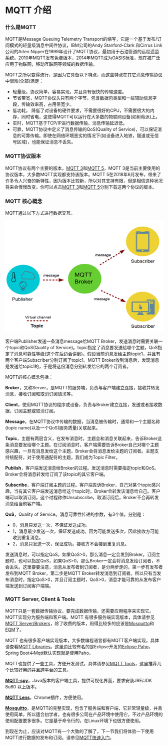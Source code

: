 # MQTT 介绍

### 什么是MQTT

MQTT是Message Queuing Telemetry Transport的缩写，它是一个基于发布/订阅模式的轻量级消息中间件协议，IBM公司的Andy Stanford-Clark 和Cirrus Link公司的Arlen Nipper在1999年设计了MQTT协议，最初用于石油管道的远程遥监系统。2010年MQTT发布免费版本，2014年MQTT成为OASIS标准，现在被广泛应用于物联网，移动互联网等领域的数据传输。

MQTT之所以变得流行，是因为它具备以下特点，而这些特点在其它消息传输协议中很难(全部)满足：

- 轻量级，协议简单，容易实现，并且具有很快的传输速度。
- 节省带宽，MQTT协议头只有两个字节，包含数据包类型和一些辅助信息字段，传输效率高，占用带宽少。
- 低功耗， 降低了对设备的硬件要求，不需要很好的CPU，不需要很大的内存，同时省电，这使得MQTT可以运行在大多数的物联网设备(如树莓派)上。
- 实时，MQTT基于TCP/IP进行数据传输，消息传输延迟低。
- 可靠，MQTT协议中定义了消息传输的QoS(Quality of Service)，可以保证消息的可靠传输。即使在网络环境恶劣的情况下(如设备进入地铁，隧道或无信号区域)，也能保证消息不丢失。



### MQTT协议版本

MQTT协议有两个主要的版本，[MQTT 3](http://docs.oasis-open.org/mqtt/mqtt/v3.1.1/os/mqtt-v3.1.1-os.pdf)和[MQTT 5](http://docs.oasis-open.org/mqtt/mqtt/v5.0/cs01/mqtt-v5.0-cs01.pdf)，MQTT 3是当前主要使用的协议版本，大多数MQTT实现都支持该版本。MQTT 5在2018年6月发布，带来了许多令人兴奋的新特性，因为版本比较新，所以对其支持有限，但是相信这种状况将来会慢慢改变。你可以点击[MQTT 3](http://docs.oasis-open.org/mqtt/mqtt/v3.1.1/os/mqtt-v3.1.1-os.pdf)和[MQTT 5](http://docs.oasis-open.org/mqtt/mqtt/v5.0/cs01/mqtt-v5.0-cs01.pdf)分别下载这两个协议的版本。



### MQTT 核心概念

MQTT通过以下方式进行数据交互。

![1554173672594](./img/mqtt-architecture.png)



客户端Publisher发送一条消息message给MQTT Broker，发送消息时需要关联一个topic和QoS(Quality of Service)。topic指定了消息要发送给哪个主题，QoS指定了消息可靠性等级(这个在后边会讲到)。假设当前消息发给主题topic1，并且有两个客户端Subscriber分别订阅了topic1。MQTT Broker收到消息后，发现消息是发送给topic1的，于是将这份消息分别转发给它的两个订阅者。

MQTT的核心概念包括：

**Broker**，又称Server，是MQTT的服务端，负责与客户端建立连接，接收并转发消息，接收订阅和取消订阅请求等。

**Client**，使用MQTT协议的程序或设备，负责与Broker建立连接，发送或者接收数据，订阅主题或取消订阅。

**Message**，在MQTT协议中传输的数据，当消息被传输时，通常和一个主题名称(topic name)以及一个QoS(服务质量)关联起来。

**Topic**，主题有两层含义，在发布消息时，主题会和消息关联起来，告诉Broker这条消息要发给哪个主题。在订阅消息时，客户端需要告诉Broker自己对哪个主题感兴趣，一旦有消息发给这个主题，Broker会将消息发给主题的订阅者。主题支持统配符，对于使用通配符的主题，我们成为Topic Filter。

**Publish**，客户端发送消息给Broker的过程。发送消息时需要指定topic和QoS。Broker会将消息转发给订阅了该topic的其它客户端。

**Subscribe**，客户端订阅主题的过程。客户端告诉Broker，自己对某个topic感兴趣，当有其它客户端发送消息给这个topic时，Broker会转发该消息给自己。客户端可以取消订阅，这个过程称作Unsubscribe，取消订阅后，Broker不会再转发消息给当前客户端。

**QoS**，Quality of Service。消息可靠性传递的参数，有3个值，分别是：

- 0，消息只发送一次，不保证发送成功。
- 1，消息最少发送一次，保证发送成功。因为可能发送多次，因此接收方可能收到重复消息。
- 2，消息只发送一次，保证成功。接收方不会接到重复消息。

发送消息时，可以指定QoS，如果QoS>0，那么消息一定会发到Broker。订阅主题时，也可以指定QoS，如果QoS>0，那么Broker一定会将消息发给订阅者，不会丢失。这里要要注意，消息从发布者到订阅者，是分两步走的，第一步有发布者发布到MQTT Broker，第二步是MQTT Broker转发消息到订阅者。所以只有当发布消息时，指定QoS>0，并且订阅主题时，QoS>0，消息才能可靠的从发布客户端发送到订阅客户端端。



### MQTT Server, Client & Tools

MQTT只是一套数据传输协议，要完成数据传输，还需要应用程序来实现它。MQTT实现分为服务端和客户端。MQTT  有很多服务端实现版本，具体请参见[MQTT Server/Brokers](<https://github.com/mqtt/mqtt.github.io/wiki/servers>)，除了收费的版本，用得比较多的应该是[Mosquitto](http://mosquitto.org/)和[EQM](<https://www.emqx.io/>)了。

MQTT 也有很多客户端实现版本，大多数编程语言都有MQTT客户端实现，具体请查看[MQTT Libraries](<https://github.com/mqtt/mqtt.github.io/wiki/libraries>)。这里边比较有名的是Eclipse开发的[Eclipse Paho](<https://www.eclipse.org/paho/>)，Spring Boot中Mqtt默认实现就是使用Paho。

MQTT也提供了一些工具，方便开发测试，具体请参见[MQTT Tools](<https://github.com/mqtt/mqtt.github.io/wiki/tools>)，这里推荐几个比较好用的并且跨平台的工具。

**[MQTT-spy](http://kamilfb.github.io/mqtt-spy/)**，Java版本的客户端工具，提供可视化界面，要求安装JRE/JDK 8u60 以上版本。

**[MQTT Lens](https://chrome.google.com/webstore/detail/mqttlens/hemojaaeigabkbcookmlgmdigohjobjm)**，Chrome插件，方便使用。

**[Mosquitto](<https://mosquitto.org/download/>)**，是MQTT的完整实现，包含了服务端和客户端，它非常轻量级，并且使用简单，所以适合初学者，也有很多公司在产品环境中使用它，不过产品环境的使用配置要多很多。它是基于命令行的，在Linux环境下也很方便使用。

到现在为止，应该对MQTT有一个大致的了解了，下一节我们将体验一下使用MQTT进行数据的发布和订阅。请参见[MQTT快速入门]()。

